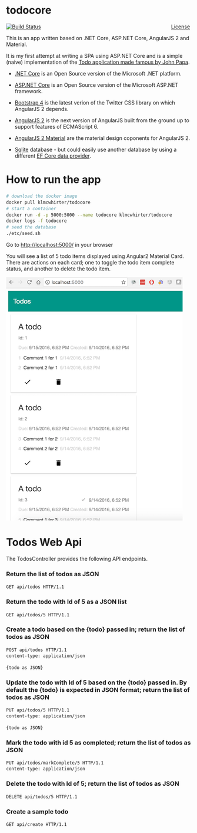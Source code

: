 # todocore
<span style="float: right">[License](LICENSE)&nbsp;</span>
<span>[![Build Status](https://circleci.com/gh/klmcwhirter/todocore.svg?style=shield)](https://circleci.com/gh/klmcwhirter/todocore)</span>


This is an app written based on .NET Core, ASP.NET Core, AngularJS 2 and Material.

It is my first attempt at writing a SPA using ASP.NET Core and
is a simple (naive) implementation of the [Todo application made famous by John Papa](https://johnpapa.net/inside-the-asp-net-single-page-apps-template/).


* [.NET Core](http://dot.net) is an Open Source version of the Microsoft .NET platform.

* [ASP.NET Core](http://www.asp.net/core) is an Open Source version of the Microsoft ASP.NET framework.

* [Bootstrap 4](http://v4-alpha.getbootstrap.com/) is the latest verion of the Twitter CSS library on which AngularJS 2 depends.

* [AngularJS 2](https://angular.io/) is the next version of AngularJS built from the ground up to support features of ECMAScript 6.

* [AngularJS 2 Material](https://material.angular.io/) are the material design coponents for AngularJS 2.

* [Sqlite](https://www.sqlite.org/) database - but could easily use another database by using a different [EF Core data provider](https://docs.efproject.net/en/latest/providers/index.html#).

# How to run the app
```bash
# download the docker image
docker pull klmcwhirter/todocore
# start a container
docker run -d -p 5000:5000 --name todocore klmcwhirter/todocore
docker logs -f todocore
# seed the database
./etc/seed.sh
```
Go to [http://localhost:5000/](http://localhost:5000/) in your browser

You will see a list of 5 todo items displayed using Angular2 Material Card. There are actions on each card; one to toggle the todo item
complete status, and another to delete the todo item.

![todocore screenshot](todocore-screenshot.png)

# Todos Web Api
The TodosController provides the following API endpoints.

### Return the list of todos as JSON
```http
GET api/todos HTTP/1.1
```

### Return the todo with Id of 5 as a JSON list
```http
GET api/todos/5 HTTP/1.1
```

### Create a todo based on the {todo} passed in; return the list of todos as JSON
```http
POST api/todos HTTP/1.1
content-type: application/json

{todo as JSON}
```

### Update the todo with Id of 5 based on the {todo} passed in. By default the {todo} is expected in JSON format; return the list of todos as JSON
```http
PUT api/todos/5 HTTP/1.1
content-type: application/json

{todo as JSON}
```

### Mark the todo with id 5 as completed; return the list of todos as JSON
```http
PUT api/todos/markComplete/5 HTTP/1.1
content-type: application/json

```

### Delete the todo with Id of 5; return the list of todos as JSON
```http
DELETE api/todos/5 HTTP/1.1
```

### Create a sample todo
```http
GET api/create HTTP/1.1
```
